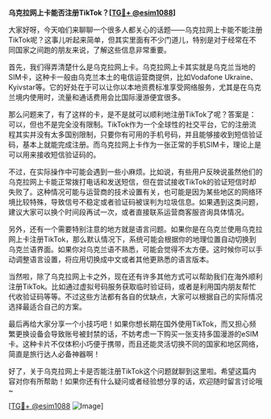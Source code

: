 **乌克拉网上卡能否注册TikTok？[[TG💪+ @esim1088](https://t.me/s/esim1088)]**

大家好呀，今天咱们来聊聊一个很多人都关心的话题——乌克拉网上卡能不能注册TikTok呢？这事儿听起来简单，但其实里面有不少门道儿，特别是对于经常在不同国家之间跑的朋友来说，了解这些信息非常重要。

首先，我们得弄清楚什么是乌克拉网上卡。乌克拉网上卡其实就是乌克兰当地的SIM卡，这种卡一般由乌克兰本土的电信运营商提供，比如Vodafone Ukraine、Kyivstar等。它的好处在于可以让你以本地资费标准享受网络服务，尤其是在乌克兰境内使用时，流量和通话费用会比国际漫游便宜很多。

那么问题来了，有了这样的卡，是不是就可以顺利地注册TikTok了呢？答案是：可以，但也不是完全没有限制。TikTok作为一个全球性的社交平台，它的注册流程其实并没有太多国别限制，只要你有可用的手机号码，并且能够接收到短信验证码，基本上就能完成注册。而乌克拉网上卡作为一张正常的手机SIM卡，理论上是可以用来接收短信验证码的。

不过，在实际操作中可能会遇到一些小麻烦。比如说，有些用户反映说虽然他们的乌克拉网上卡能正常拨打电话和发送短信，但在尝试接收TikTok的验证短信时却失败了。这种情况可能与运营商的技术设置有关，也可能是因为某些地区的网络环境比较特殊，导致信号不稳定或者验证码被误判为垃圾信息。如果遇到这类问题，建议大家可以换个时间段再试一次，或者直接联系运营商客服咨询具体情况。

另外，还有一个需要特别注意的地方就是语言问题。如果你是在乌克兰使用乌克拉网上卡注册TikTok，那么默认情况下，系统可能会根据你的地理位置自动切换到乌克兰语界面。如果你对乌克兰语不熟悉，可能会觉得不太方便。这时候你可以手动调整语言设置，将应用切换成中文或者其他更熟悉的语言版本。

当然啦，除了乌克拉网上卡之外，现在还有许多其他方式可以帮助我们在海外顺利注册TikTok。比如通过虚拟号码服务获取临时验证码，或者是利用国内朋友帮忙代收验证码等等。不过这些方法都有各自的优缺点，大家可以根据自己的实际情况选择最适合自己的方案。

最后再给大家分享一个小技巧吧！如果你想长期在国外使用TikTok，而又担心频繁更换设备会导致账号被封禁的话，不妨考虑一下购买一张支持多国漫游的eSIM卡。这种卡片不仅体积小巧便于携带，而且还能灵活切换不同的国家和地区网络，简直是旅行达人必备神器啊！

好了，关于乌克拉网上卡是否能注册TikTok这个问题就聊到这里啦。希望这篇内容对你有所帮助！如果你还有什么疑问或者经验想分享的话，欢迎随时留言讨论哦~

[[TG💪+ @esim1088](https://t.me/s/esim1088) ![Image](https://i.postimg.cc/4NQfJmqS/Snipaste-2025-05-13-00-14-12.png)]